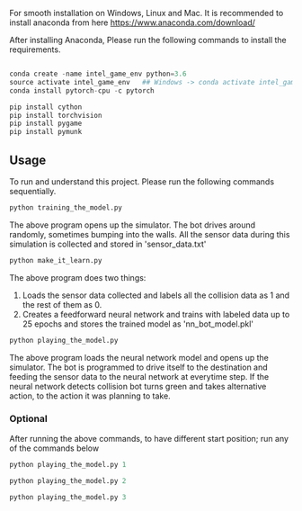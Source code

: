 For smooth installation on Windows, Linux and Mac. It is recommended to install anaconda from here https://www.anaconda.com/download/

After installing Anaconda, Please run the following commands to install the requirements.

```python

conda create -name intel_game_env python=3.6
source activate intel_game_env   ## Windows -> conda activate intel_game_env 
conda install pytorch-cpu -c pytorch 

pip install cython
pip install torchvision
pip install pygame
pip install pymunk

```

## Usage

To run and understand this project. Please run the following commands sequentially.

```python
python training_the_model.py
```
The above program opens up the simulator. The bot drives around randomly, sometimes bumping into the walls. All the sensor data during this simulation is collected and stored in 'sensor_data.txt'

```python
python make_it_learn.py
```

The above program does two things: 

1) Loads the sensor data collected and labels all the collision data as 1 and the rest of them as 0.  
2) Creates a feedforward neural network and trains with labeled data up to 25 epochs and stores the trained model as 'nn_bot_model.pkl'


```python
python playing_the_model.py
```
The above program loads the neural network model and opens up the simulator. The bot is programmed to drive itself to the destination and feeding the sensor data to the neural network at everytime step.
If the neural network detects collision bot turns green and takes alternative action, to the action it was planning to take.

### Optional

After running the above commands, to have different start position; run any of the commands below

```python
python playing_the_model.py 1
```
```python
python playing_the_model.py 2
```
```python
python playing_the_model.py 3
```